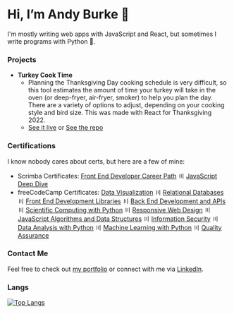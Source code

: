 # Hi, I’m Andy Burke 👋
I'm mostly writing web apps with JavaScript and React, but sometimes I write programs with Python 🐍.

### Projects
- **Turkey Cook Time**
  - Planning the Thanksgiving Day cooking schedule is very difficult, so this tool estimates the amount of time your turkey will take in the oven (or deep-fryer, air-fryer, smoker) to help you plan the day. There are a variety of options to adjust, depending on your cooking style and bird size. This was made with React for Thanksgiving 2022.
  - [See it live](https://turkeycooktime.aburke.dev/) or [See the repo](https://github.com/AndyTBurke/TurkeyCookTime)

### Certifications

I know nobody cares about certs, but here are a few of mine:
- Scrimba Certificates: [Front End Developer Career Path](https://scrimba.com/certificate/uMbBEnAW/gfrontend) 〣 [JavaScript Deep Dive](https://scrimba.com/certificate/uMbBEnAW/gjavascript)
- freeCodeCamp Certificates: [Data Visualization](https://freecodecamp.org/certification/fcc18f6c18e-f2d2-403d-ac66-c78bd2691e55/data-visualization) 〣 [Relational Databases](https://freecodecamp.org/certification/fcc18f6c18e-f2d2-403d-ac66-c78bd2691e55/relational-database-v8) 〣 [Front End Development Libraries](https://www.freecodecamp.org/certification/fcc18f6c18e-f2d2-403d-ac66-c78bd2691e55/front-end-development-libraries) 〣 [Back End Development and APIs](https://freecodecamp.org/certification/fcc18f6c18e-f2d2-403d-ac66-c78bd2691e55/back-end-development-and-apis) 〣 [Scientific Computing with Python](https://www.freecodecamp.org/certification/fcc18f6c18e-f2d2-403d-ac66-c78bd2691e55/scientific-computing-with-python-v7) 〣 [Responsive Web Design](https://www.freecodecamp.org/certification/fcc18f6c18e-f2d2-403d-ac66-c78bd2691e55/responsive-web-design) 〣 [JavaScript Algorithms and Data Structures](https://www.freecodecamp.org/certification/fcc18f6c18e-f2d2-403d-ac66-c78bd2691e55/javascript-algorithms-and-data-structures) 〣 [Information Security](https://freecodecamp.org/certification/fcc18f6c18e-f2d2-403d-ac66-c78bd2691e55/information-security-v7) 〣 [Data Analysis with Python](https://freecodecamp.org/certification/fcc18f6c18e-f2d2-403d-ac66-c78bd2691e55/data-analysis-with-python-v7) 〣 [Machine Learning with Python](https://freecodecamp.org/certification/fcc18f6c18e-f2d2-403d-ac66-c78bd2691e55/machine-learning-with-python-v7) 〣 [Quality Assurance](https://freecodecamp.org/certification/fcc18f6c18e-f2d2-403d-ac66-c78bd2691e55/quality-assurance-v7)

### Contact Me
Feel free to check out [my portfolio](https://aburke.dev) or connect with me via [LinkedIn](https://www.linkedin.com/in/andrew-burke-mke).

### Langs
[![Top Langs](https://github-readme-stats.vercel.app/api/top-langs/?username=AndyTBurke&show_icons=true&theme=dark)](https://github.com/AndyTBurke/github-readme-stats)
